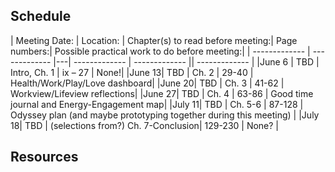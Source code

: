 ## Schedule

| Meeting Date: | Location: | Chapter(s) to read before meeting:|	Page numbers:|	Possible practical work to do before meeting:|
| ------------- | ------------- |---| ------------- | ------------- || ------------- | 
|June 6	|		TBD | Intro, Ch. 1		|			ix – 27	|		None!|
|June 13|		TBD |	Ch. 2					|	29-40		|	Health/Work/Play/Love dashboard|
|June 20|		TBD |	Ch. 3					|	41-62		|	Workview/Lifeview reflections|
|June 27|		TBD |	Ch. 4					|	63-86		|	Good time journal and Energy-Engagement map|
|July 11|		TBD |	Ch. 5-6					|	87-128		|	Odyssey plan (and maybe prototyping together during this meeting) |
|July 18|		TBD |	(selections from?) Ch. 7-Conclusion|		129-230	|	None? |


## Resources
 
